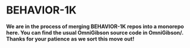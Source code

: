 # BEHAVIOR-1K

**We are in the process of merging BEHAVIOR-1K repos into a monorepo here. You can find the usual OmniGibson source code in OmniGibson/. Thanks for your patience as we sort this move out!**
